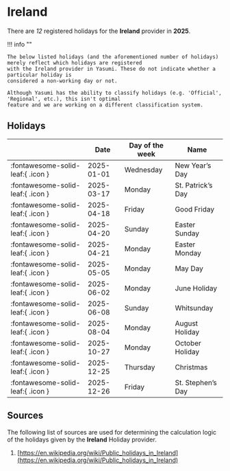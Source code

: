 # Ireland

There are _12_ registered holidays for the **Ireland** provider in **2025**.

!!! info ""

    The below listed holidays (and the aforementioned number of holidays) merely reflect which holidays are registered
    with the Ireland provider in Yasumi. These do not indicate whether a particular holiday is
    considered a non-working day or not.

    Although Yasumi has the ability to classify holidays (e.g. 'Official', 'Regional', etc.), this isn't optimal
    feature and we are working on a different classification system.

## Holidays

|     | Date | Day of the week | Name |
| --- | ---- | --------------- | ---- |
| :fontawesome-solid-leaf:{ .icon } | 2025-01-01 | Wednesday | New Year’s Day |
| :fontawesome-solid-leaf:{ .icon } | 2025-03-17 | Monday | St. Patrick’s Day |
| :fontawesome-solid-leaf:{ .icon } | 2025-04-18 | Friday | Good Friday |
| :fontawesome-solid-leaf:{ .icon } | 2025-04-20 | Sunday | Easter Sunday |
| :fontawesome-solid-leaf:{ .icon } | 2025-04-21 | Monday | Easter Monday |
| :fontawesome-solid-leaf:{ .icon } | 2025-05-05 | Monday | May Day |
| :fontawesome-solid-leaf:{ .icon } | 2025-06-02 | Monday | June Holiday |
| :fontawesome-solid-leaf:{ .icon } | 2025-06-08 | Sunday | Whitsunday |
| :fontawesome-solid-leaf:{ .icon } | 2025-08-04 | Monday | August Holiday |
| :fontawesome-solid-leaf:{ .icon } | 2025-10-27 | Monday | October Holiday |
| :fontawesome-solid-leaf:{ .icon } | 2025-12-25 | Thursday | Christmas |
| :fontawesome-solid-leaf:{ .icon } | 2025-12-26 | Friday | St. Stephen’s Day |

## Sources

The following list of sources are used for determining the calculation logic of
the holidays given by the **Ireland** Holiday provider.

1. [https://en.wikipedia.org/wiki/Public_holidays_in_Ireland](https://en.wikipedia.org/wiki/Public_holidays_in_Ireland)
